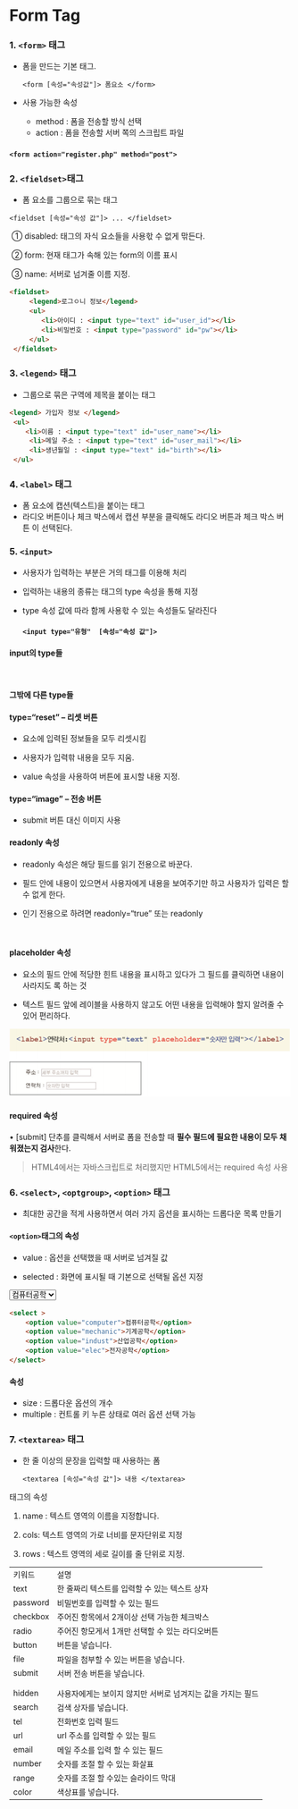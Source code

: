 # Form Tag



### 1. `<form>` 태그

- 폼을 만드는 기본 태그. 

  `<form [속성="속성값"]> 폼요소 </form>`

- 사용 가능한 속성

  - method : 폼을 전송할 방식 선택
  - action : 폼을 전송할 서버 쪽의 스크립트 파일

#### `<form action="register.php" method="post">`



### 2. `<fieldset>`태그

- 폼 요소를 그룹으로 묶는 태그

 `<fieldset [속성="속성 값"]> ... </fieldset>`

​	① disabled:  태그의 자식 요소들을 사용핛 수 없게 맊든다. 

​	② form: 현재  태그가 속해 있는 form의 이름 표시 

​	③ name: 서버로 넘겨줄 이름 지정.

``` html
<fieldset>
	 <legend>로그ㅇ니 정보</legend>
	 <ul>
 		<li>아이디 : <input type="text" id="user_id"></li>
 		<li>비밀번호 : <input type="password" id="pw"></li>
	 </ul>
 </fieldset>
```







### 3. `<legend>` 태그

- 그룹으로 묶은 구역에 제목을 붙이는 태그

```html
<legend> 가입자 정보 </legend>
 <ul>
 	<li>이름 : <input type="text" id="user_name"></li>
	 <li>메일 주소 : <input type="text" id="user_mail"></li>
	 <li>생년월일 : <input type="text" id="birth"></li>
 </ul>
```





### 4. `<label>` 태그

- 폼 요소에 캡션(텍스트)을 붙이는 태그 
- 라디오 버튼이나 체크 박스에서 캡션 부분을 클릭해도 라디오 버튼과 체크 박스 버튼 이 선택된다.





### 5. `<input>`

- 사용자가 입력하는 부분은 거의  태그를 이용해 처리 

- 입력하는 내용의 종류는  태그의 type 속성을 통해 지정 

- type 속성 값에 따라 함께 사용핛 수 있는 속성들도 달라진다

  #### `<input type="유형"  [속성="속성 값"]>`



#### input의 type들 

<table>
    <tr>
    	<td>키워드</td>
        <td>설명</td>
    </tr>
    <tr>
    	<td>text</td>
        <td>한 줄짜리 텍스트를 입력할 수 있는 텍스트 상자</td>
    </tr>
     <tr>
    	<td>password</td>
        <td>비밀번호를 입력할 수 있는 필드</td>
    </tr>
    <tr>
    	<td>checkbox</td>
        <td>주어진 항목에서 2개이상 선택 가능한 체크박스</td>
    </tr>
    <tr>
    	<td>radio</td>
        <td>주어진 항모게서 1개만 선택할 수 있는 라디오버튼</td>
    <tr>
    	<td>button</td>
        <td>버튼을 넣습니다.</td>
    </tr>
        <tr>
    	<td>file</td>
        <td>파일을 첨부할 수 있는 버튼을 넣습니다.</td>
    </tr>
        <tr>
    	<td>submit</td>
        <td>서버 전송 버튼을 넣습니다.</td>
    </tr>
    <tr>
    	<td></td>
        <td></td>
    </tr>
    <tr>
    	<td></td>
        <td></td>
    </tr>
    </tr>
        <tr>
    	<td>hidden</td>
        <td>사용자에게는 보이지 않지만 서버로 넘겨지는 값을 가지는 필드</td>
    </tr>
        <tr>
    	<td>search</td>
        <td>검색 상자를 넣습니다.</td>
    </tr>
        <tr>
    	<td>tel</td>
        <td>전화번호 입력 필드</td>
    </tr>
        <tr>
    	<td>url</td>
        <td>url 주소를 입력할 수 있는 필드</td>
    </tr>
        <tr>
    	<td>email</td>
        <td>메일 주소를 입력 할 수 있는 필드</td>
    </tr>
        <tr>
    	<td>number</td>
        <td>숫자를 조절 할 수 있는 화살표</td>
    </tr>
        <tr>
    	<td>range</td>
        <td>숫자를 조절 할 수있는 슬라이드 막대</td>
    </tr>
        <tr>
    	<td>color</td>
        <td>색상표를 넣습니다.</td>

​    

#### 그밖에 다른 type들 

#### type=“reset” – 리셋 버튼 

- 요소에 입력된 정보들을 모두 리셋시킴 

- 사용자가 입력핚 내용을 모두 지움. 

- value 속성을 사용하여 버튼에 표시할 내용 지정. 



#### type=“image” – 전송 버튼 

- submit 버튼 대신 이미지 사용



#### readonly 속성 

- readonly 속성은 해당 필드를 읽기 전용으로 바꾼다. 

- 필드 안에 내용이 있으면서 사용자에게 내용을 보여주기만 하고 사용자가 입력은 할 수 없게 한다. 

- 인기 전용으로 하려면 readonly=“true” 또는 readonly

​    

#### placeholder 속성 

- 요소의 필드 안에 적당한 힌트 내용을 표시하고 있다가 그 필드를 클릭하면 내용이 사라지도 록 하는 것 

- 텍스트 필드 앞에 레이블을 사용하지 않고도 어떤 내용을 입력해야 할지 알려줄 수 있어 편리하다.

![image-20200101001810795](04_Form_Tag.assets/image-20200101001810795.png)



#### required 속성 

• [submit] 단추를 클릭해서 서버로 폼을 전송할 때 **필수 필드에 필요한 내용이 모두 채워졌는지 검사**한다. 

> HTML4에서는 자바스크립트로 처리했지만 HTML5에서는 required 속성 사용





### 6. `<select>`, `<optgroup>`, `<option>` 태그

- 최대한 공간을 적게 사용하면서 여러 가지 옵션을 표시하는 드롭다운 목록 만들기



#### `<option>`태그의 속성

- value : 옵션을 선택했을 때 서버로 넘겨질 값 

- selected : 화면에 표시될 때 기본으로 선택될 옵션 지정



<select >
    <option value="computer">컴퓨터공학</option>
    <option value="mechanic">기계공학</option>
    <option value="indust">산업공학</option>
    <option value="elec">전자공학</option>
</select>

```html
<select >
    <option value="computer">컴퓨터공학</option>
    <option value="mechanic">기계공학</option>
    <option value="indust">산업공학</option>
    <option value="elec">전자공학</option>
</select>
```

#### 속성

- size : 드롭다운 옵션의 개수
- multiple : 컨트롤 키 누른 상태로 여러 옵션 선택 가능





### 7. `<textarea>` 태그

- 한 줄 이상의 문장을 입력할 때 사용하는 폼

  `<textarea [속성="속성 값"]> 내용 </textarea>`

 태그의 속성

1. name : 텍스트 영역의 이름을 지정합니다.

2.  cols: 텍스트 영역의 가로 너비를 문자단위로 지정

3.  rows : 텍스트 영역의 세로 길이를 줄 단위로 지정.

   



